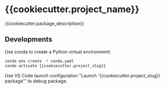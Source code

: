 # {{cookiecutter.project_name}}

{{cookiecutter.package_description}}

## Developments

Use conda to create a Python virtual environment:

```bash
conda env create -f conda.yaml
conda activate {{cookiecutter.project_slug}}
```

Use VS Code launch configuration "Launch '{{cookiecutter.project_slug}}
package'" to debug package.

